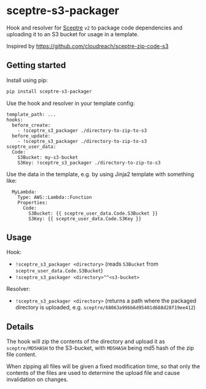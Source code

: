 # sceptre-s3-packager

Hook and resolver for [Sceptre](https://sceptre.cloudreach.com/latest/) `v2` to
package code dependencies and uploading it to an S3 bucket for usage in a
template.

Inspired by https://github.com/cloudreach/sceptre-zip-code-s3

## Getting started

Install using pip:

```bash
pip install sceptre-s3-packager
```

Use the hook and resolver in your template config:

```
template_path: ...
hooks:
  before_create:
    - !sceptre_s3_packager ./directory-to-zip-to-s3
  before_update:
    - !sceptre_s3_packager ./directory-to-zip-to-s3
sceptre_user_data:
  Code:
    S3Bucket: my-s3-bucket
    S3Key: !sceptre_s3_packager ./directory-to-zip-to-s3
```

Use the data in the template, e.g. by using Jinja2 template with something
like:

```
  MyLambda:
    Type: AWS::Lambda::Function
    Properties:
      Code:
        S3Bucket: {{ sceptre_user_data.Code.S3Bucket }}
        S3Key: {{ sceptre_user_data.Code.S3Key }}
```

## Usage

Hook:

- `!sceptre_s3_packager <directory>` (reads `S3Bucket` from
  `sceptre_user_data.Code.S3Bucket`)
- `!sceptre_s3_packager <directory>^^<s3-bucket>`

Resolver:

- `!sceptre_s3_packager <directory>` (returns a path where the packaged
  directory is uploaded, e.g. `sceptre/68063a99bb6d95401d688d28f19ee412`)

## Details

The hook will zip the contents of the directory and upload it as
`sceptre/MD5HASH` to the S3-bucket, with `MD5HASH` being md5 hash of the zip
file content.

When zipping all files will be given a fixed modification time, so that only
the contents of the files are used to determine the upload file and cause
invalidation on changes.
